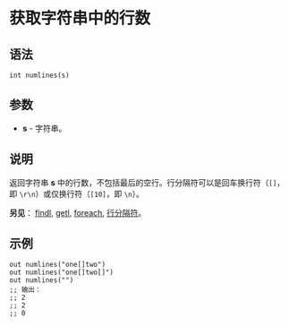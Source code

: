 # 获取字符串中的行数

## 语法

```qm
int numlines(s)
```

## 参数

- **s** - 字符串。

## 说明

返回字符串 **s** 中的行数，不包括最后的空行。行分隔符可以是回车换行符（`[]`，即 `\r\n`）或仅换行符（`[10]`，即 `\n`）。

**另见**： [findl](IDP_FINDL.md), [getl](IDP_S_GETL.md), [foreach](IDP_FOREACH.md), [行分隔符](IDP_LINEBREAK.md)。

## 示例

```qm
out numlines("one[]two")
out numlines("one[]two[]")
out numlines("")
;; 输出：
;; 2
;; 2
;; 0
```